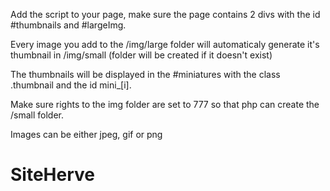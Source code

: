 Add the script to your page, make sure the page contains 2 divs with the id #thumbnails and #largeImg.

Every image you add to the /img/large folder will automaticaly generate it's thumbnail in /img/small (folder will be created if it doesn't exist)

The thumbnails will be displayed in the #miniatures with the class .thumbnail and the id mini_[i].

Make sure rights to the img folder are set to 777 so that php can create the /small folder.

Images can be either jpeg, gif or png
# SiteHerve

